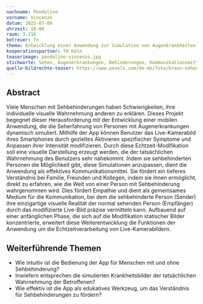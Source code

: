 ```yaml
---
nachname: Pendolino
vorname: Vincenzo
datum: 2025-07-09
uhrzeit: 10-00
raum: 3.216 
betreuer: fn
thema: Entwicklung einer Anwendung zur Simulation von Augenkrankheiten
kooperationspartner: TH Köln
teaserimage: pendolino-vincenzo.jpg
stichworte: Sehen, Augenerkrankungen, Behinderungen, Kommunikationsmittel
quelle-bildrechte-teaser: https://www.pexels.com/de-de/foto/braun-sehenswurdigkeit-auge-schuler-9812938/
---
```

## Abstract

Viele Menschen mit Sehbehinderungen haben Schwierigkeiten, ihre individuelle visuelle Wahrnehmung anderen zu erklären. Dieses Projekt begegnet dieser Herausforderung mit der Entwicklung einer mobilen Anwendung, die die Seherfahrung von Personen mit Augenerkrankungen dynamisch simuliert. Mithilfe der App können Benutzer das Live-Kamerabild ihres Smartphones durch gezieltes Aktivieren spezifischer Symptome und Anpassen ihrer Intensität modifizieren. Durch diese Echtzeit-Modifikation soll eine visuelle Darstellung erzeugt werden, die der tatsächlichen Wahrnehmung des Benutzers sehr nahekommt. Indem sie sehbehinderten Personen die Möglichkeit gibt, diese Simulationen anzupassen, dient die Anwendung als effektives Kommunikationsmittel. Sie fördert ein tieferes Verständnis bei Familie, Freunden und Kollegen, indem sie ihnen ermöglicht, direkt zu erfahren, wie die Welt von einer Person mit Sehbehinderung wahrgenommen wird. Dies fördert Empathie und dient als gemeinsames Medium für die Kommunikation, bei dem die sehbehinderte Person (Sender) ihre einzigartige visuelle Realität der normal sehenden Person (Empfänger) durch das modifizierte Live-Bild präzise vermitteln kann. Aufbauend auf einer anfänglichen Phase, die sich auf die Modifikation statischer Bilder konzentrierte, erweitert diese Weiterentwicklung die Funktionen der Anwendung um die Echtzeitverarbeitung von Live-Kamerabildern.

## Weiterführende Themen

* Wie intuitiv ist die Bedienung der App für Menschen mit und ohne Sehbehinderung?
* Inwiefern entsprechen die simulierten Krankheitsbilder der tatsächlichen Wahrnehmung der Betroffenen?
* Wie effektiv ist die App als edukatives Werkzeug, um das Verständnis für Sehbehinderungen zu fördern?
